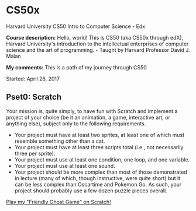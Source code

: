 # CS50x
Harvard University CS50 Intro to Computer Science - Edx

**Course description:** Hello, world! This is CS50 (aka CS50x through edX), Harvard University's introduction to the intellectual enterprises of computer science and the art of programming. - Taught by Harvard Professor David J. Malan

**My comments:** This is a path of my journey through CS50

Started: April 26, 2017

## Pset0: Scratch
Your mission is, quite simply, to have fun with Scratch and implement a project of your choice (be it an animation, a game, interactive art, or anything else), subject only to the following requirements.

* Your project must have at least two sprites, at least one of which must resemble something other than a cat.
* Your project must have at least three scripts total (i.e., not necessarily three per sprite).
* Your project must use at least one condition, one loop, and one variable.
* Your project must use at least one sound.
* Your project should be more complex than most of those demonstrated in lecture (many of which, though instructive, were quite short) but it can be less complex than Oscartime and Pokemon Go. As such, your project should probably use a few dozen puzzle pieces overall.

[Play my "Friendly Ghost Game" on Scratch!](https://scratch.mit.edu/projects/157763200/)
